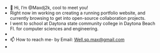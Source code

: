 - 👋 Hi, I’m @Maxdj2k, cool to meet you! 
- Right now im working on creating a running portfolio website, and currently browsing to get into open-source collaboration projects. 
- I went to school at Daytona state community college in Daytona Beach Fl. for computer sciences and engineering. 
- 
- 📫 How to reach me- by Email: Well.sp.max@gmail.com 
- 

<!---
Maxdj2k/Maxdj2k is a ✨ special ✨ repository because its `README.md` (this file) appears on your GitHub profile.
You can click the Preview link to take a look at your changes.
--->
